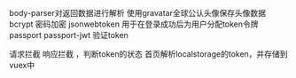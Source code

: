body-parser对返回数据进行解析
使用gravatar全球公认头像保存头像数据
bcrypt 密码加密
jsonwebtoken 用于在登录成功后为用户分配token令牌
passport passport-jwt 验证token


请求拦截 响应拦截 ，判断token的状态
首页解析localstorage的token，并存储到vuex中